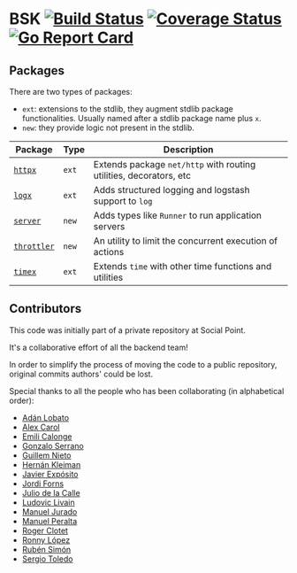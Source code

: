 # BSK [![Build Status](https://travis-ci.org/socialpoint-labs/bsk.svg?branch=master)](https://travis-ci.org/socialpoint-labs/bsk) [![Coverage Status](https://coveralls.io/repos/github/socialpoint-labs/bsk/badge.svg?branch=master)](https://coveralls.io/github/socialpoint-labs/bsk?branch=master) [![Go Report Card](https://goreportcard.com/badge/github.com/socialpoint-labs/bsk)](https://goreportcard.com/report/github.com/socialpoint-labs/bsk)

## Packages

There are two types of packages: 
- `ext`: extensions to the stdlib, they augment stdlib package functionalities. Usually named after a stdlib package name plus `x`.
- `new`: they provide logic not present in the stdlib.

| Package                   | Type  | Description                                                        |
| ---                       | ----  | -----------                                                        |
| [`httpx`](httpx)          | `ext` | Extends package `net/http` with routing utilities, decorators, etc |
| [`logx`](logx)            | `ext` | Adds structured logging and logstash support to `log`              |
| [`server`](server)        | `new` | Adds types like `Runner` to run application servers                |
| [`throttler`](throttler)  | `new` | An utility to limit the concurrent execution of actions            |
| [`timex`](timex)          | `ext` | Extends `time` with other time functions and utilities             |

## Contributors

This code was initially part of a private repository at Social Point.

It's a collaborative effort of all the backend team!

In order to simplify the process of moving the code to a public repository, original commits authors' could be lost.

Special thanks to all the people who has been collaborating (in alphabetical order):

- [Adán Lobato](https://github.com/adanlobato)
- [Alex Carol](https://github.com/alexcarol)
- [Emili Calonge](https://github.com/1000i1)
- [Gonzalo Serrano](https://github.com/gonzaloserrano)
- [Guillem Nieto](https://github.com/gnieto)
- [Hernán Kleiman](https://github.com/mrjusti)
- [Javier Expósito](https://github.com/javierExposito)
- [Jordi Forns](https://github.com/jforns)
- [Julio de la Calle](https://github.com/dixso)
- [Ludovic Livain](https://github.com/sp-ludovic-ivain)
- [Manuel Jurado](https://github.com/manuelljb)
- [Manuel Peralta](https://github.com/---)
- [Roger Clotet](https://github.com/rogerclotet)
- [Ronny López](https://github.com/ronnylt)
- [Rubén Simón](https://github.com/neomede)
- [Sergio Toledo](https://github.com/toledoom)

